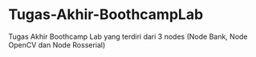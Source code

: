 # Tugas-Akhir-BoothcampLab
Tugas Akhir Boothcamp Lab yang terdiri dari 3 nodes (Node Bank, Node OpenCV dan Node Rosserial)

